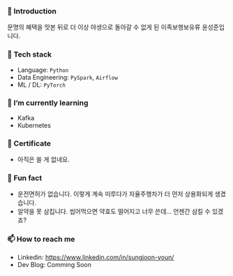 ### 🥃 Introduction
문명의 혜택을 맛본 뒤로 더 이상 야생으로 돌아갈 수 없게 된 이족보행보유류 윤성준입니다.

### 🌈 Tech stack
* Language: `Python`
* Data Engineering: `PySpark`, `Airflow`
* ML / DL: `PyTorch`

### 🌱 I’m currently learning
* Kafka
* Kubernetes

### 📜 Certificate
* 아직은 쓸 게 없네요.

### 👀 Fun fact
* 운전면허가 없습니다. 이렇게 계속 미루다가 자율주행차가 더 먼저 상용화되게 생겼습니다.
* 알약을 못 삼킵니다. 씹어먹으면 약효도 떨어지고 너무 쓴데... 언젠간 삼킬 수 있겠죠?

### 📫 How to reach me
* Linkedin: https://www.linkedin.com/in/sungjoon-youn/
* Dev Blog: Comming Soon
<!--
**burgerphilia/burgerphilia** is a ✨ _special_ ✨ repository because its `README.md` (this file) appears on your GitHub profile.

Here are some ideas to get you started:

- 🔭 I’m currently working on ...
- 🌱 I’m currently learning ...
- 👯 I’m looking to collaborate on ...
- 🤔 I’m looking for help with ...
- 💬 Ask me about ...
- 📫 How to reach me: ...
- 😄 Pronouns: ...
- ⚡ Fun fact: ...
-->

